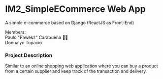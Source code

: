 # IM2_SimpleECommerce Web App
A simple e-commerce based on Django (ReactJS as Front-End)

Members:<br>
Paulo "Pawekz" Carabuena 👳‍♂️ <br>
Donnalyn Topacio<br>


### Project Description
Similar to an online shopping web application where you can buy a product from a certain supplier and keep track of the transaction and delivery.
